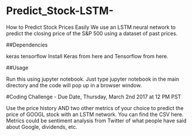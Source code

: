 # Predict_Stock-LSTM-
How to Predict Stock Prices Easily
We use an LSTM neural network to predict the closing price of the S&P 500 using a dataset of past prices.

##Dependencies

keras
tensorflow
Install Keras from here and Tensorflow from here.

##Usage

Run this using jupyter notebook. Just type jupyter notebook in the main directory and the code will pop up in a browser window.

#Coding Challenge - Due Date, Thursday, March 2nd 2017 at 12 PM PST

Use the price history AND two other metrics of your choice to predict the price of GOOGL stock with an LSTM network. You can find the CSV here. Metrics could be sentiment analysis from Twitter of what people have said about Google, dividends, etc.

